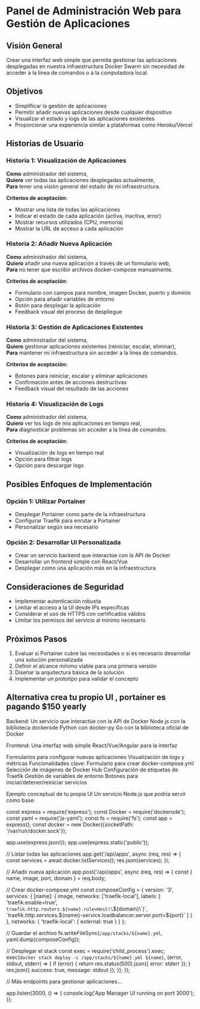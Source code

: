 # Panel de Administración Web para Gestión de Aplicaciones

## Visión General

Crear una interfaz web simple que permita gestionar las aplicaciones desplegadas en nuestra infraestructura Docker Swarm sin necesidad de acceder a la línea de comandos o a la computadora local.

## Objetivos

- Simplificar la gestión de aplicaciones
- Permitir añadir nuevas aplicaciones desde cualquier dispositivo
- Visualizar el estado y logs de las aplicaciones existentes
- Proporcionar una experiencia similar a plataformas como Heroku/Vercel

## Historias de Usuario

### Historia 1: Visualización de Aplicaciones

**Como** administrador del sistema,  
**Quiero** ver todas las aplicaciones desplegadas actualmente,  
**Para** tener una visión general del estado de mi infraestructura.

**Criterios de aceptación:**
- Mostrar una lista de todas las aplicaciones
- Indicar el estado de cada aplicación (activa, inactiva, error)
- Mostrar recursos utilizados (CPU, memoria)
- Mostrar la URL de acceso a cada aplicación

### Historia 2: Añadir Nueva Aplicación

**Como** administrador del sistema,  
**Quiero** añadir una nueva aplicación a través de un formulario web,  
**Para** no tener que escribir archivos docker-compose manualmente.

**Criterios de aceptación:**
- Formulario con campos para nombre, imagen Docker, puerto y dominio
- Opción para añadir variables de entorno
- Botón para desplegar la aplicación
- Feedback visual del proceso de despliegue

### Historia 3: Gestión de Aplicaciones Existentes

**Como** administrador del sistema,  
**Quiero** gestionar aplicaciones existentes (reiniciar, escalar, eliminar),  
**Para** mantener mi infraestructura sin acceder a la línea de comandos.

**Criterios de aceptación:**
- Botones para reiniciar, escalar y eliminar aplicaciones
- Confirmación antes de acciones destructivas
- Feedback visual del resultado de las acciones

### Historia 4: Visualización de Logs

**Como** administrador del sistema,  
**Quiero** ver los logs de mis aplicaciones en tiempo real,  
**Para** diagnosticar problemas sin acceder a la línea de comandos.

**Criterios de aceptación:**
- Visualización de logs en tiempo real
- Opción para filtrar logs
- Opción para descargar logs

## Posibles Enfoques de Implementación

### Opción 1: Utilizar Portainer

- Desplegar Portainer como parte de la infraestructura
- Configurar Traefik para enrutar a Portainer
- Personalizar según sea necesario

### Opción 2: Desarrollar UI Personalizada

- Crear un servicio backend que interactúe con la API de Docker
- Desarrollar un frontend simple con React/Vue
- Desplegar como una aplicación más en la infraestructura

## Consideraciones de Seguridad

- Implementar autenticación robusta
- Limitar el acceso a la UI desde IPs específicas
- Considerar el uso de HTTPS con certificados válidos
- Limitar los permisos del servicio al mínimo necesario

## Próximos Pasos

1. Evaluar si Portainer cubre las necesidades o si es necesario desarrollar una solución personalizada
2. Definir el alcance mínimo viable para una primera versión
3. Diseñar la arquitectura básica de la solución
4. Implementar un prototipo para validar el concepto


## Alternativa crea tu propio UI , portainer es pagando $150 yearly 

Backend: Un servicio que interactúe con la API de Docker
Node.js con la biblioteca dockerode
Python con docker-py
Go con la biblioteca oficial de Docker

Frontend: Una interfaz web simple
React/Vue/Angular para la interfaz

Formularios para configurar nuevas aplicaciones
Visualización de logs y métricas
Funcionalidades clave:
Formulario para crear docker-compose.yml
Selección de imágenes de Docker Hub
Configuración de etiquetas de Traefik
Gestión de variables de entorno
Botones para iniciar/detener/reiniciar servicios


Ejemplo conceptual de tu propia UI
Un servicio Node.js que podría servir como base:


const express = require('express');
const Docker = require('dockerode');
const yaml = require('js-yaml');
const fs = require('fs');
const app = express();
const docker = new Docker({socketPath: '/var/run/docker.sock'});

app.use(express.json());
app.use(express.static('public'));

// Listar todas las aplicaciones
app.get('/api/apps', async (req, res) => {
  const services = await docker.listServices();
  res.json(services);
});

// Añadir nueva aplicación
app.post('/api/apps', async (req, res) => {
  const { name, image, port, domain } = req.body;
  
  // Crear docker-compose.yml
  const composeConfig = {
    version: '3',
    services: {
      [name]: {
        image,
        networks: ['traefik-local'],
        labels: [
          'traefik.enable=true',
          `traefik.http.routers.${name}.rule=Host(\`${domain}\`)`,
          `traefik.http.services.${name}-service.loadbalancer.server.port=${port}`
        ]
      }
    },
    networks: {
      'traefik-local': {
        external: true
      }
    }
  };
  
  // Guardar el archivo
  fs.writeFileSync(`/app/stacks/${name}.yml`, yaml.dump(composeConfig));
  
  // Desplegar el stack
  const exec = require('child_process').exec;
  exec(`docker stack deploy -c /app/stacks/${name}.yml ${name}`, (error, stdout, stderr) => {
    if (error) {
      return res.status(500).json({ error: stderr });
    }
    res.json({ success: true, message: stdout });
  });
});

// Más endpoints para gestionar aplicaciones...

app.listen(3000, () => {
  console.log('App Manager UI running on port 3000');
});
